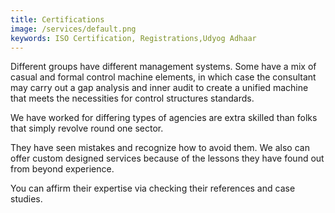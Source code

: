 ```yaml
---
title: Certifications
image: /services/default.png
keywords: ISO Certification, Registrations,Udyog Adhaar
---
```


Different groups have different management systems. Some have a mix of casual and formal control machine elements, in which case the consultant may carry out a gap analysis and inner audit to create a unified machine that meets the necessities for control structures standards.

We have worked for differing types of agencies are extra skilled than folks that simply revolve round one sector.

They have seen mistakes and recognize how to avoid them. We also can offer custom designed services because of the lessons they have found out from beyond experience.

You can affirm their expertise via checking their references and case studies.